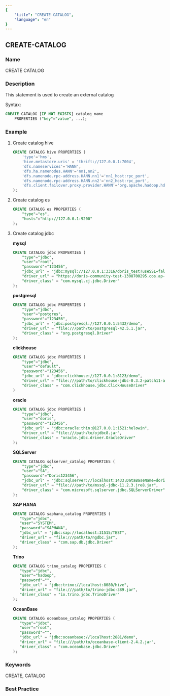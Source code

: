 ```yaml
---
{
    "title": "CREATE-CATALOG",
    "language": "en"
}
---
```


<!--
Licensed to the Apache Software Foundation (ASF) under one
or more contributor license agreements.  See the NOTICE file
distributed with this work for additional information
regarding copyright ownership.  The ASF licenses this file
to you under the Apache License, Version 2.0 (the
"License"); you may not use this file except in compliance
with the License.  You may obtain a copy of the License at

  http://www.apache.org/licenses/LICENSE-2.0

Unless required by applicable law or agreed to in writing,
software distributed under the License is distributed on an
"AS IS" BASIS, WITHOUT WARRANTIES OR CONDITIONS OF ANY
KIND, either express or implied.  See the License for the
specific language governing permissions and limitations
under the License.
-->

## CREATE-CATALOG

### Name

CREATE CATALOG

### Description

This statement is used to create an external catalog

Syntax:

```sql
CREATE CATALOG [IF NOT EXISTS] catalog_name
	PROPERTIES ("key"="value", ...);
```

### Example

1. Create catalog hive

	```sql
	CREATE CATALOG hive PROPERTIES (
		'type'='hms',
		'hive.metastore.uris' = 'thrift://127.0.0.1:7004',
		'dfs.nameservices'='HANN',
		'dfs.ha.namenodes.HANN'='nn1,nn2',
		'dfs.namenode.rpc-address.HANN.nn1'='nn1_host:rpc_port',
		'dfs.namenode.rpc-address.HANN.nn2'='nn2_host:rpc_port',
		'dfs.client.failover.proxy.provider.HANN'='org.apache.hadoop.hdfs.server.namenode.ha.ConfiguredFailoverProxyProvider'
	);
	```

2. Create catalog es

	```sql
	CREATE CATALOG es PROPERTIES (
		"type"="es",
		"hosts"="http://127.0.0.1:9200"
	);
	```

3. Create catalog jdbc

	**mysql**

	```sql
	CREATE CATALOG jdbc PROPERTIES (
		"type"="jdbc",
		"user"="root",
		"password"="123456",
		"jdbc_url" = "jdbc:mysql://127.0.0.1:3316/doris_test?useSSL=false",
		"driver_url" = "https://doris-community-test-1308700295.cos.ap-hongkong.myqcloud.com/jdbc_driver/mysql-connector-java-8.0.25.jar",
		"driver_class" = "com.mysql.cj.jdbc.Driver"
	);
	```

	**postgresql**

	```sql
	CREATE CATALOG jdbc PROPERTIES (
		"type"="jdbc",
		"user"="postgres",
		"password"="123456",
		"jdbc_url" = "jdbc:postgresql://127.0.0.1:5432/demo",
		"driver_url" = "file:///path/to/postgresql-42.5.1.jar",
		"driver_class" = "org.postgresql.Driver"
	);
	```

	**clickhouse**

	```sql
	CREATE CATALOG jdbc PROPERTIES (
		"type"="jdbc",
		"user"="default",
		"password"="123456",
		"jdbc_url" = "jdbc:clickhouse://127.0.0.1:8123/demo",
		"driver_url" = "file:///path/to/clickhouse-jdbc-0.3.2-patch11-all.jar",
		"driver_class" = "com.clickhouse.jdbc.ClickHouseDriver"
	)
	```

	**oracle**
	```sql
	CREATE CATALOG jdbc PROPERTIES (
		"type"="jdbc",
		"user"="doris",
		"password"="123456",
		"jdbc_url" = "jdbc:oracle:thin:@127.0.0.1:1521:helowin",
		"driver_url" = "file:///path/to/ojdbc8.jar",
		"driver_class" = "oracle.jdbc.driver.OracleDriver"
	);	
	```

	**SQLServer**
	```sql
	CREATE CATALOG sqlserver_catalog PROPERTIES (
		"type"="jdbc",
		"user"="SA",
		"password"="Doris123456",
		"jdbc_url" = "jdbc:sqlserver://localhost:1433;DataBaseName=doris_test",
		"driver_url" = "file:///path/to/mssql-jdbc-11.2.3.jre8.jar",
		"driver_class" = "com.microsoft.sqlserver.jdbc.SQLServerDriver"
	);	
	```

    **SAP HANA**
    ```sql
	CREATE CATALOG saphana_catalog PROPERTIES (
       "type"="jdbc",
       "user"="SYSTEM",
       "password"="SAPHANA",
       "jdbc_url" = "jdbc:sap://localhost:31515/TEST",
       "driver_url" = "file:///path/to/ngdbc.jar",
       "driver_class" = "com.sap.db.jdbc.Driver"
	);
    ```

    **Trino**
    ```sql
	CREATE CATALOG trino_catalog PROPERTIES (
       "type"="jdbc",
       "user"="hadoop",
       "password"="",
       "jdbc_url" = "jdbc:trino://localhost:8080/hive",
       "driver_url" = "file:///path/to/trino-jdbc-389.jar",
       "driver_class" = "io.trino.jdbc.TrinoDriver"
	);
    ```

    **OceanBase**
    ```sql
	CREATE CATALOG oceanbase_catalog PROPERTIES (
       "type"="jdbc",
       "user"="root",
       "password"="",
       "jdbc_url" = "jdbc:oceanbase://localhost:2881/demo",
       "driver_url" = "file:///path/to/oceanbase-client-2.4.2.jar",
       "driver_class" = "com.oceanbase.jdbc.Driver"
	);
    ```

### Keywords

CREATE, CATALOG

### Best Practice

